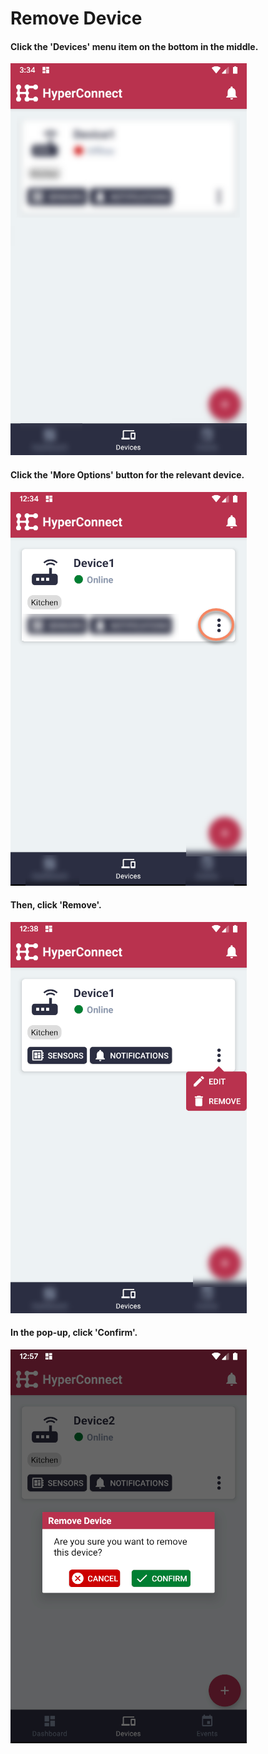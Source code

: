 # Remove Device

#### Click the 'Devices' menu item on the bottom in the middle.

![Screenshot](../images/devices-remove-device-1.png)

#### Click the 'More Options' button for the relevant device.

![Screenshot](../images/devices-remove-device-2.png)

#### Then, click 'Remove'.

![Screenshot](../images/devices-remove-device-3.png)

#### In the pop-up, click 'Confirm'.

![Screenshot](../images/devices-remove-device-4.png)
